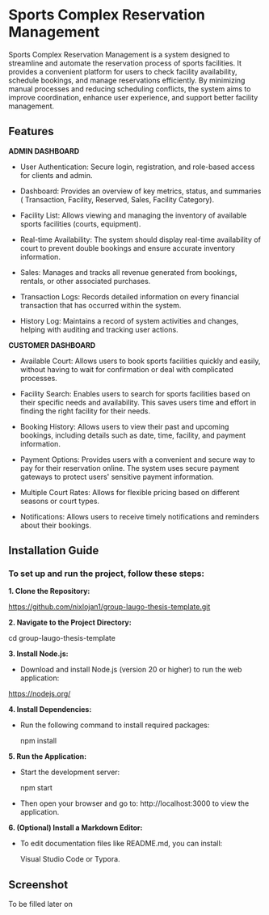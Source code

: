 # Sports Complex Reservation Management

 Sports Complex Reservation Management is a system designed to streamline and automate the reservation process of sports facilities. It provides a convenient platform for users to check facility availability, schedule bookings, and manage reservations efficiently. By minimizing manual processes and reducing scheduling conflicts, the system aims to improve coordination, enhance user experience, and support better facility management.


## Features
**ADMIN DASHBOARD**
* User Authentication:
Secure login, registration, and role-based access for clients and admin.

* Dashboard:
Provides an overview of key metrics, status, and summaries ( Transaction, Facility, Reserved, Sales, Facility Category).

* Facility List:
Allows viewing and managing the inventory of available sports facilities (courts, equipment).

* Real-time Availability:
The system should display real-time availability of court to prevent double bookings and ensure accurate inventory information.

* Sales:
Manages and tracks all revenue generated from bookings, rentals, or other associated purchases.

* Transaction Logs:
Records detailed information on every financial transaction that has occurred within the system.

* History Log:
Maintains a record of system activities and changes, helping with auditing and tracking user actions.

**CUSTOMER DASHBOARD**
* Available Court:
Allows users to book sports facilities quickly and easily, without having to wait for confirmation or deal with complicated processes. 

* Facility Search:
Enables users to search for sports facilities based on their specific needs and availability. This saves users time and effort in finding the right facility for their needs. 

* Booking History:
Allows users to view their past and upcoming bookings, including details such as date, time, facility, and payment information. 

* Payment Options:
Provides users with a convenient and secure way to pay for their reservation online. The system uses secure payment gateways to protect users' sensitive payment information. 

* Multiple Court Rates:
Allows for flexible pricing based on different seasons or court types.

* Notifications:
Allows users to receive timely notifications and reminders about their bookings.





## Installation Guide

### To set up and run the project, follow these steps:

**1. Clone the Repository:**

 https://github.com/nixlojan1/group-laugo-thesis-template.git

**2. Navigate to the Project Directory:**

  cd group-laugo-thesis-template

**3. Install Node.js:**

* Download and install Node.js (version 20 or higher) to run the web application: 

https://nodejs.org/

**4. Install Dependencies:**

* Run the following command to install required packages:

  npm install

**5. Run the Application:**

* Start the development server:

  npm start

* Then open your browser and go to:  http://localhost:3000 to view the application.

**6. (Optional) Install a Markdown Editor:**

* To edit documentation files like README.md, you can install:

  Visual Studio Code or Typora.

## Screenshot

To be filled later on
